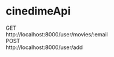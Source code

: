 # cinedimeApi
GET  
http://localhost:8000/user/movies/:email  
POST  
http://localhost:8000/user/add
